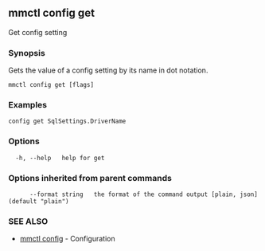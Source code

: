 ## mmctl config get

Get config setting

### Synopsis

Gets the value of a config setting by its name in dot notation.

```
mmctl config get [flags]
```

### Examples

```
config get SqlSettings.DriverName
```

### Options

```
  -h, --help   help for get
```

### Options inherited from parent commands

```
      --format string   the format of the command output [plain, json] (default "plain")
```

### SEE ALSO

* [mmctl config](mmctl_config.md)	 - Configuration

